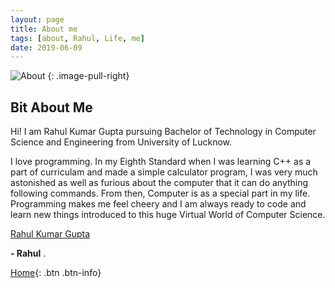 ```yaml
---
layout: page
title: About me
tags: [about, Rahul, Life, me]
date: 2019-06-09
---
```


![About](https://raw.githubusercontent.com/RahulGuptaNitro/rahulguptanitro.github.io/master/about.jpg)
{: .image-pull-right}



## Bit About Me

Hi! I am Rahul Kumar Gupta pursuing Bachelor of Technology in Computer Science and Engineering from University of Lucknow.

I love programming. In my Eighth Standard when I was learning C++ as a part of curriculam and made a simple calculator program, I was very much astonished as well as furious about the computer that it can do anything following commands. From then, Computer is as a special part in my life. Programming makes me feel cheery and I am always ready to code and learn new things introduced to this huge Virtual World of Computer Science.

<div class="LI-profile-badge"  data-version="v1" data-size="medium" data-locale="en_US" data-type="horizontal" data-theme="light" data-vanity="rahul-k-gupta"><a class="LI-simple-link" href='https://in.linkedin.com/in/rahul-k-gupta?trk=profile-badge'>Rahul Kumar Gupta</a></div>

**- Rahul** .

      

[Home](https://rahulguptanitro.github.io){: .btn .btn-info}
